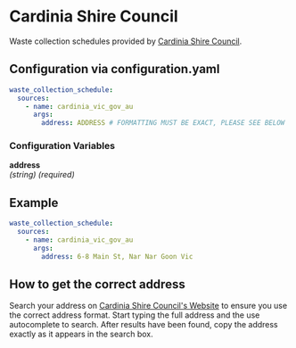 # Cardinia Shire Council

Waste collection schedules provided by [Cardinia Shire Council](https://www.cardinia.vic.gov.au/).

## Configuration via configuration.yaml

```yaml
waste_collection_schedule:
  sources:
    - name: cardinia_vic_gov_au
      args:
        address: ADDRESS # FORMATTING MUST BE EXACT, PLEASE SEE BELOW
```

### Configuration Variables

**address**  
*(string) (required)*

## Example

```yaml
waste_collection_schedule:
  sources:
    - name: cardinia_vic_gov_au
      args:
        address: 6-8 Main St, Nar Nar Goon Vic
```

## How to get the correct address

Search your address on [Cardinia Shire Council's Website](https://www.cardinia.vic.gov.au/info/20002/rubbish_and_recycling/385/bin_collection_days_and_putting_your_bins_out/2#check) to ensure you use the correct address format. Start typing the full address and the use autocomplete to search. After results have been found, copy the address exactly as it appears in the search box.